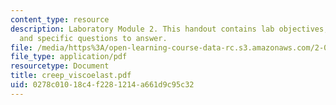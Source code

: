 ```yaml
---
content_type: resource
description: Laboratory Module 2. This handout contains lab objectives, notes, tasks,
  and specific questions to answer.
file: /media/https%3A/open-learning-course-data-rc.s3.amazonaws.com/2-002-mechanics-and-materials-ii-spring-2004/0278c01018c4f2281214a661d9c95c32_creep_viscoelast.pdf
file_type: application/pdf
resourcetype: Document
title: creep_viscoelast.pdf
uid: 0278c010-18c4-f228-1214-a661d9c95c32
---
```


